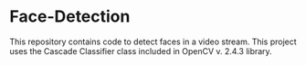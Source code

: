 Face-Detection
==============

This repository contains code to detect faces in a video stream. This project uses the Cascade Classifier class included in OpenCV v. 2.4.3 library.
